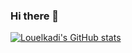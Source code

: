 ### Hi there 👋

[![Louelkadi's GitHub stats](https://github-readme-stats.vercel.app/api?username=louelkadi&show_icons=true&title_color=3ea6ff&text_color=c9d1d9&icon_color=238636&bg_color=0d1117&include_all_commits=true&count_private=true)](https://github.com/anuraghazra/github-readme-stats)

<!--

**louelkadi/louelkadi** is a ✨ _special_ ✨ repository because its `README.md` (this file) appears on your GitHub profile.

Here are some ideas to get you started:

- 🔭 I’m currently working on ...
- 🌱 I’m currently learning ...
- 👯 I’m looking to collaborate on ...
- 🤔 I’m looking for help with ...
- 💬 Ask me about ...
- 📫 How to reach me: ...
- 😄 Pronouns: ...
- ⚡ Fun fact: ...
-->
